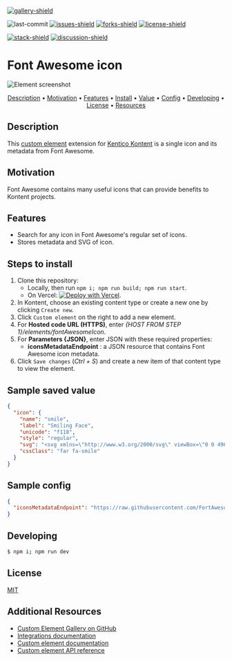 [![gallery-shield]](https://kentico.github.io/kontent-custom-element-samples/gallery/)

![last-commit]
[![issues-shield]](https://github.com/yuriys-kentico/kenticokontentkonservatory/issues)
[![forks-shield]](https://github.com/yuriys-kentico/kenticokontentkonservatory/network/members)
[![license-shield]](https://github.com/yuriys-kentico/kenticokontentkonservatory/blob/main/license)

[![stack-shield]](https://stackoverflow.com/tags/kentico-kontent)
[![discussion-shield]](https://github.com/Kentico/Home/discussions)

# Font Awesome icon

![Element screenshot](https://assets-us-01.kc-usercontent.com/10cfe925-5d5a-0029-ac35-5fa8123935a0/419332c3-2301-44c8-aecb-8fbf06e53102/FontAwesomeIconCustomElement.png)

<p align="center">
  <a href="#description">Description</a> •
  <a href="#motivation">Motivation</a> •
  <a href="#features">Features</a> •
  <a href="#steps-to-install">Install</a> •
  <a href="#sample-saved-value">Value</a> •
  <a href="#sample-config">Config</a> •
  <a href="#developing">Developing</a> •
  <a href="#license">License</a> •
  <a href="#additional-resources">Resources</a>
</p>

## Description

This [custom element](https://docs.kontent.ai/tutorials/develop-apps/integrate/integrating-your-own-content-editing-features) extension for [Kentico Kontent](https://kontent.ai) is a single icon and its metadata from Font Awesome.

## Motivation

Font Awesome contains many useful icons that can provide benefits to Kontent projects.

## Features

- Search for any icon in Font Awesome's regular set of icons.
- Stores metadata and SVG of icon.

## Steps to install

1. Clone this repository:
   - Locally, then run `npm i; npm run build; npm run start`.
   - On Vercel: [![Deploy with Vercel](https://vercel.com/button)](https://vercel.com/new/git/external?repository-url=https%3A%2F%2Fgithub.com%2Fyuriys-kentico%2FKenticoKontentKonservatory%2F).
1. In Kontent, choose an existing content type or create a new one by clicking `Create new`.
1. Click `Custom element` on the right to add a new element.
1. For **Hosted code URL (HTTPS)**, enter _{HOST FROM STEP 1}/elements/fontAwesomeIcon_.
1. For **Parameters {JSON}**, enter JSON with these required properties:
   - **iconsMetadataEndpoint** : a JSON resource that contains Font Awesome icon metadata.
1. Click `Save changes` (_Ctrl + S_) and create a new item of that content type to view the element.

## Sample saved value

```json
{
  "icon": {
    "name": "smile",
    "label": "Smiling Face",
    "unicode": "f118",
    "style": "regular",
    "svg": "<svg xmlns=\"http://www.w3.org/2000/svg\" viewBox=\"0 0 496 512\"><path d=\"M248 8C111 8 0 119 0 256s111 248 248 248 248-111 248-248S385 8 248 8zm0 448c-110.3 0-200-89.7-200-200S137.7 56 248 56s200 89.7 200 200-89.7 200-200 200zm-80-216c17.7 0 32-14.3 32-32s-14.3-32-32-32-32 14.3-32 32 14.3 32 32 32zm160 0c17.7 0 32-14.3 32-32s-14.3-32-32-32-32 14.3-32 32 14.3 32 32 32zm4 72.6c-20.8 25-51.5 39.4-84 39.4s-63.2-14.3-84-39.4c-8.5-10.2-23.7-11.5-33.8-3.1-10.2 8.5-11.5 23.6-3.1 33.8 30 36 74.1 56.6 120.9 56.6s90.9-20.6 120.9-56.6c8.5-10.2 7.1-25.3-3.1-33.8-10.1-8.4-25.3-7.1-33.8 3.1z\"/></svg>",
    "cssClass": "far fa-smile"
  }
}
```

## Sample config

```json
{
  "iconsMetadataEndpoint": "https://raw.githubusercontent.com/FortAwesome/Font-Awesome/master/metadata/icons.json"
}
```

## Developing

```bash
$ npm i; npm run dev
```

## License

[MIT](https://tldrlegal.com/license/mit-license)

## Additional Resources

- [Custom Element Gallery on GitHub](https://kentico.github.io/kontent-custom-element-samples/gallery/)
- [Integrations documentation](https://docs.kontent.ai/tutorials/develop-apps/integrate/integrations-overview)
- [Custom element documentation](https://docs.kontent.ai/tutorials/develop-apps/integrate/content-editing-extensions)
- [Custom element API reference](https://docs.kontent.ai/reference/custom-elements-js-api)

[gallery-shield]: https://img.shields.io/static/v1?label=&message=extension%20gallery&color=51bce0&style=for-the-badge
[last-commit]: https://img.shields.io/github/last-commit/yuriys-kentico/KenticoKontentKonservatory?style=for-the-badge
[issues-shield]: https://img.shields.io/github/issues/yuriys-kentico/KenticoKontentKonservatory.svg?style=for-the-badge
[forks-shield]: https://img.shields.io/github/forks/yuriys-kentico/KenticoKontentKonservatory.svg?style=for-the-badge
[license-shield]: https://img.shields.io/github/license/yuriys-kentico/KenticoKontentKonservatory.svg?style=for-the-badge
[stack-shield]: https://img.shields.io/badge/Stack%20Overflow-ASK%20NOW-FE7A16.svg?logo=stackoverflow&logoColor=white&style=for-the-badge
[discussion-shield]: https://img.shields.io/badge/GitHub-Discussions-FE7A16.svg?logo=github&style=for-the-badge
